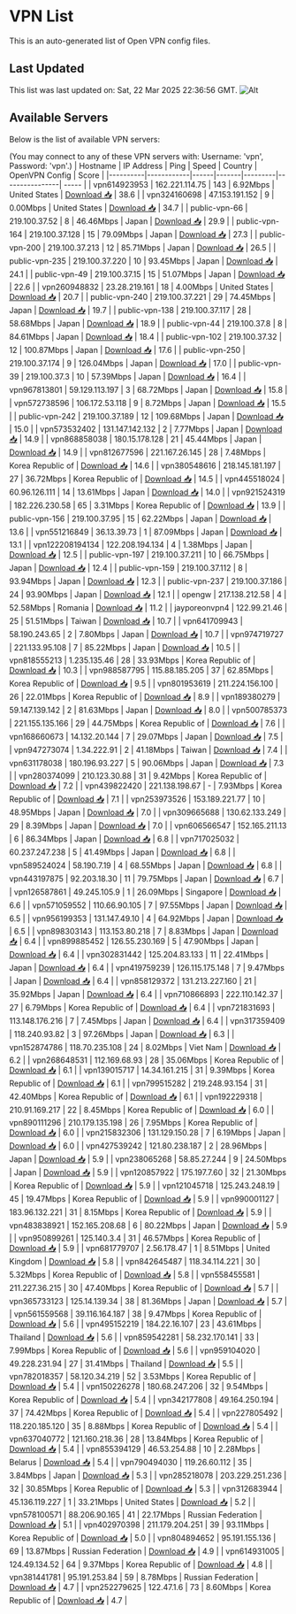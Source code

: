 # VPN List

This is an auto-generated list of Open VPN config files.

## Last Updated

This list was last updated on: Sat, 22 Mar 2025 22:36:56 GMT.
![Alt](https://repobeats.axiom.co/api/embed/186b98318ef1479477931607c1ad7d823f12451f.svg "Repobeats analytics image")

## Available Servers

Below is the list of available VPN servers:

(You may connect to any of these VPN servers with: Username: 'vpn', Password: 'vpn'.)
| Hostname | IP Address | Ping | Speed | Country | OpenVPN Config | Score |
|----------|------------|------|-------|---------|----------------| ----- |
| vpn614923953 | 162.221.114.75 | 143 | 6.92Mbps | United States | [Download 📥](./configs/server_0_US.ovpn) | 38.6 |
| vpn324160698 | 47.153.191.152 | 9 | 0.00Mbps | United States | [Download 📥](./configs/server_1_US.ovpn) | 34.7 |
| public-vpn-66 | 219.100.37.52 | 8 | 46.46Mbps | Japan | [Download 📥](./configs/server_2_JP.ovpn) | 29.9 |
| public-vpn-164 | 219.100.37.128 | 15 | 79.09Mbps | Japan | [Download 📥](./configs/server_3_JP.ovpn) | 27.3 |
| public-vpn-200 | 219.100.37.213 | 12 | 85.71Mbps | Japan | [Download 📥](./configs/server_4_JP.ovpn) | 26.5 |
| public-vpn-235 | 219.100.37.220 | 10 | 93.45Mbps | Japan | [Download 📥](./configs/server_5_JP.ovpn) | 24.1 |
| public-vpn-49 | 219.100.37.15 | 15 | 51.07Mbps | Japan | [Download 📥](./configs/server_6_JP.ovpn) | 22.6 |
| vpn260948832 | 23.28.219.161 | 18 | 4.00Mbps | United States | [Download 📥](./configs/server_7_US.ovpn) | 20.7 |
| public-vpn-240 | 219.100.37.221 | 29 | 74.45Mbps | Japan | [Download 📥](./configs/server_8_JP.ovpn) | 19.7 |
| public-vpn-138 | 219.100.37.117 | 28 | 58.68Mbps | Japan | [Download 📥](./configs/server_9_JP.ovpn) | 18.9 |
| public-vpn-44 | 219.100.37.8 | 8 | 84.61Mbps | Japan | [Download 📥](./configs/server_10_JP.ovpn) | 18.4 |
| public-vpn-102 | 219.100.37.32 | 12 | 100.87Mbps | Japan | [Download 📥](./configs/server_11_JP.ovpn) | 17.6 |
| public-vpn-250 | 219.100.37.174 | 9 | 126.04Mbps | Japan | [Download 📥](./configs/server_12_JP.ovpn) | 17.0 |
| public-vpn-39 | 219.100.37.3 | 10 | 57.39Mbps | Japan | [Download 📥](./configs/server_13_JP.ovpn) | 16.4 |
| vpn967813801 | 59.129.113.197 | 3 | 68.72Mbps | Japan | [Download 📥](./configs/server_14_JP.ovpn) | 15.8 |
| vpn572738596 | 106.172.53.118 | 9 | 8.72Mbps | Japan | [Download 📥](./configs/server_15_JP.ovpn) | 15.5 |
| public-vpn-242 | 219.100.37.189 | 12 | 109.68Mbps | Japan | [Download 📥](./configs/server_16_JP.ovpn) | 15.0 |
| vpn573532402 | 131.147.142.132 | 2 | 7.77Mbps | Japan | [Download 📥](./configs/server_17_JP.ovpn) | 14.9 |
| vpn868858038 | 180.15.178.128 | 21 | 45.44Mbps | Japan | [Download 📥](./configs/server_18_JP.ovpn) | 14.9 |
| vpn812677596 | 221.167.26.145 | 28 | 7.48Mbps | Korea Republic of | [Download 📥](./configs/server_19_KR.ovpn) | 14.6 |
| vpn380548616 | 218.145.181.197 | 27 | 36.72Mbps | Korea Republic of | [Download 📥](./configs/server_20_KR.ovpn) | 14.5 |
| vpn445518024 | 60.96.126.111 | 14 | 13.61Mbps | Japan | [Download 📥](./configs/server_21_JP.ovpn) | 14.0 |
| vpn921524319 | 182.226.230.58 | 65 | 3.31Mbps | Korea Republic of | [Download 📥](./configs/server_22_KR.ovpn) | 13.9 |
| public-vpn-156 | 219.100.37.95 | 15 | 62.22Mbps | Japan | [Download 📥](./configs/server_23_JP.ovpn) | 13.6 |
| vpn551216849 | 36.13.39.73 | 1 | 87.09Mbps | Japan | [Download 📥](./configs/server_24_JP.ovpn) | 13.1 |
| vpn122208194134 | 122.208.194.134 | 4 | 1.38Mbps | Japan | [Download 📥](./configs/server_25_JP.ovpn) | 12.5 |
| public-vpn-197 | 219.100.37.211 | 10 | 66.75Mbps | Japan | [Download 📥](./configs/server_26_JP.ovpn) | 12.4 |
| public-vpn-159 | 219.100.37.112 | 8 | 93.94Mbps | Japan | [Download 📥](./configs/server_27_JP.ovpn) | 12.3 |
| public-vpn-237 | 219.100.37.186 | 24 | 93.90Mbps | Japan | [Download 📥](./configs/server_28_JP.ovpn) | 12.1 |
| opengw | 217.138.212.58 | 4 | 52.58Mbps | Romania | [Download 📥](./configs/server_29_RO.ovpn) | 11.2 |
| jayporeonvpn4 | 122.99.21.46 | 25 | 51.51Mbps | Taiwan | [Download 📥](./configs/server_30_TW.ovpn) | 10.7 |
| vpn641709943 | 58.190.243.65 | 2 | 7.80Mbps | Japan | [Download 📥](./configs/server_31_JP.ovpn) | 10.7 |
| vpn974719727 | 221.133.95.108 | 7 | 85.22Mbps | Japan | [Download 📥](./configs/server_32_JP.ovpn) | 10.5 |
| vpn818555213 | 1.235.135.46 | 28 | 33.93Mbps | Korea Republic of | [Download 📥](./configs/server_33_KR.ovpn) | 10.3 |
| vpn988587795 | 115.88.185.205 | 37 | 62.85Mbps | Korea Republic of | [Download 📥](./configs/server_34_KR.ovpn) | 9.5 |
| vpn801953619 | 211.224.156.100 | 26 | 22.01Mbps | Korea Republic of | [Download 📥](./configs/server_35_KR.ovpn) | 8.9 |
| vpn189380279 | 59.147.139.142 | 2 | 81.63Mbps | Japan | [Download 📥](./configs/server_36_JP.ovpn) | 8.0 |
| vpn500785373 | 221.155.135.166 | 29 | 44.75Mbps | Korea Republic of | [Download 📥](./configs/server_37_KR.ovpn) | 7.6 |
| vpn168660673 | 14.132.20.144 | 7 | 29.07Mbps | Japan | [Download 📥](./configs/server_38_JP.ovpn) | 7.5 |
| vpn947273074 | 1.34.222.91 | 2 | 41.18Mbps | Taiwan | [Download 📥](./configs/server_39_TW.ovpn) | 7.4 |
| vpn631178038 | 180.196.93.227 | 5 | 90.06Mbps | Japan | [Download 📥](./configs/server_40_JP.ovpn) | 7.3 |
| vpn280374099 | 210.123.30.88 | 31 | 9.42Mbps | Korea Republic of | [Download 📥](./configs/server_41_KR.ovpn) | 7.2 |
| vpn439822420 | 221.138.198.67 | - | 7.93Mbps | Korea Republic of | [Download 📥](./configs/server_42_KR.ovpn) | 7.1 |
| vpn253973526 | 153.189.221.77 | 10 | 48.95Mbps | Japan | [Download 📥](./configs/server_43_JP.ovpn) | 7.0 |
| vpn309665688 | 130.62.133.249 | 29 | 8.39Mbps | Japan | [Download 📥](./configs/server_44_JP.ovpn) | 7.0 |
| vpn606566547 | 152.165.211.13 | 6 | 86.34Mbps | Japan | [Download 📥](./configs/server_45_JP.ovpn) | 6.8 |
| vpn717025032 | 60.237.247.238 | 5 | 41.49Mbps | Japan | [Download 📥](./configs/server_46_JP.ovpn) | 6.8 |
| vpn589524024 | 58.190.7.19 | 4 | 68.55Mbps | Japan | [Download 📥](./configs/server_47_JP.ovpn) | 6.8 |
| vpn443197875 | 92.203.18.30 | 11 | 79.75Mbps | Japan | [Download 📥](./configs/server_48_JP.ovpn) | 6.7 |
| vpn126587861 | 49.245.105.9 | 1 | 26.09Mbps | Singapore | [Download 📥](./configs/server_49_SG.ovpn) | 6.6 |
| vpn571059552 | 110.66.90.105 | 7 | 97.55Mbps | Japan | [Download 📥](./configs/server_50_JP.ovpn) | 6.5 |
| vpn956199353 | 131.147.49.10 | 4 | 64.92Mbps | Japan | [Download 📥](./configs/server_51_JP.ovpn) | 6.5 |
| vpn898303143 | 113.153.80.218 | 7 | 8.83Mbps | Japan | [Download 📥](./configs/server_52_JP.ovpn) | 6.4 |
| vpn899885452 | 126.55.230.169 | 5 | 47.90Mbps | Japan | [Download 📥](./configs/server_53_JP.ovpn) | 6.4 |
| vpn302831442 | 125.204.83.133 | 11 | 22.41Mbps | Japan | [Download 📥](./configs/server_54_JP.ovpn) | 6.4 |
| vpn419759239 | 126.115.175.148 | 7 | 9.47Mbps | Japan | [Download 📥](./configs/server_55_JP.ovpn) | 6.4 |
| vpn858129372 | 131.213.227.160 | 21 | 35.92Mbps | Japan | [Download 📥](./configs/server_56_JP.ovpn) | 6.4 |
| vpn710866893 | 222.110.142.37 | 27 | 6.79Mbps | Korea Republic of | [Download 📥](./configs/server_57_KR.ovpn) | 6.4 |
| vpn721831693 | 113.148.176.216 | 7 | 7.45Mbps | Japan | [Download 📥](./configs/server_58_JP.ovpn) | 6.4 |
| vpn317359409 | 118.240.93.82 | 3 | 97.26Mbps | Japan | [Download 📥](./configs/server_59_JP.ovpn) | 6.3 |
| vpn152874786 | 118.70.235.108 | 24 | 8.02Mbps | Viet Nam | [Download 📥](./configs/server_60_VN.ovpn) | 6.2 |
| vpn268648531 | 112.169.68.93 | 28 | 35.06Mbps | Korea Republic of | [Download 📥](./configs/server_61_KR.ovpn) | 6.1 |
| vpn139015717 | 14.34.161.215 | 31 | 9.39Mbps | Korea Republic of | [Download 📥](./configs/server_62_KR.ovpn) | 6.1 |
| vpn799515282 | 219.248.93.154 | 31 | 42.40Mbps | Korea Republic of | [Download 📥](./configs/server_63_KR.ovpn) | 6.1 |
| vpn192229318 | 210.91.169.217 | 22 | 8.45Mbps | Korea Republic of | [Download 📥](./configs/server_64_KR.ovpn) | 6.0 |
| vpn890111296 | 210.179.135.198 | 26 | 7.95Mbps | Korea Republic of | [Download 📥](./configs/server_65_KR.ovpn) | 6.0 |
| vpn215832306 | 131.129.150.28 | 7 | 6.19Mbps | Japan | [Download 📥](./configs/server_66_JP.ovpn) | 6.0 |
| vpn427539242 | 121.80.238.187 | 2 | 28.96Mbps | Japan | [Download 📥](./configs/server_67_JP.ovpn) | 5.9 |
| vpn238065268 | 58.85.27.244 | 9 | 24.50Mbps | Japan | [Download 📥](./configs/server_68_JP.ovpn) | 5.9 |
| vpn120857922 | 175.197.7.60 | 32 | 21.30Mbps | Korea Republic of | [Download 📥](./configs/server_69_KR.ovpn) | 5.9 |
| vpn121045718 | 125.243.248.19 | 45 | 19.47Mbps | Korea Republic of | [Download 📥](./configs/server_70_KR.ovpn) | 5.9 |
| vpn990001127 | 183.96.132.221 | 31 | 8.15Mbps | Korea Republic of | [Download 📥](./configs/server_71_KR.ovpn) | 5.9 |
| vpn483838921 | 152.165.208.68 | 6 | 80.22Mbps | Japan | [Download 📥](./configs/server_72_JP.ovpn) | 5.9 |
| vpn950899261 | 125.140.3.4 | 31 | 46.57Mbps | Korea Republic of | [Download 📥](./configs/server_73_KR.ovpn) | 5.9 |
| vpn681779707 | 2.56.178.47 | 1 | 8.51Mbps | United Kingdom | [Download 📥](./configs/server_74_GB.ovpn) | 5.8 |
| vpn842645487 | 118.34.114.221 | 30 | 5.32Mbps | Korea Republic of | [Download 📥](./configs/server_75_KR.ovpn) | 5.8 |
| vpn558455581 | 211.227.36.215 | 30 | 47.40Mbps | Korea Republic of | [Download 📥](./configs/server_76_KR.ovpn) | 5.7 |
| vpn365733123 | 125.14.139.34 | 38 | 81.36Mbps | Japan | [Download 📥](./configs/server_77_JP.ovpn) | 5.7 |
| vpn561559568 | 39.116.164.187 | 38 | 9.47Mbps | Korea Republic of | [Download 📥](./configs/server_78_KR.ovpn) | 5.6 |
| vpn495152219 | 184.22.16.107 | 23 | 43.61Mbps | Thailand | [Download 📥](./configs/server_79_TH.ovpn) | 5.6 |
| vpn859542281 | 58.232.170.141 | 33 | 7.99Mbps | Korea Republic of | [Download 📥](./configs/server_80_KR.ovpn) | 5.6 |
| vpn959104020 | 49.228.231.94 | 27 | 31.41Mbps | Thailand | [Download 📥](./configs/server_81_TH.ovpn) | 5.5 |
| vpn782018357 | 58.120.34.219 | 52 | 3.53Mbps | Korea Republic of | [Download 📥](./configs/server_82_KR.ovpn) | 5.4 |
| vpn150226278 | 180.68.247.206 | 32 | 9.54Mbps | Korea Republic of | [Download 📥](./configs/server_83_KR.ovpn) | 5.4 |
| vpn342177808 | 49.164.250.194 | 37 | 74.42Mbps | Korea Republic of | [Download 📥](./configs/server_84_KR.ovpn) | 5.4 |
| vpn227805492 | 118.220.185.120 | 35 | 8.88Mbps | Korea Republic of | [Download 📥](./configs/server_85_KR.ovpn) | 5.4 |
| vpn637040772 | 121.160.218.36 | 28 | 13.84Mbps | Korea Republic of | [Download 📥](./configs/server_86_KR.ovpn) | 5.4 |
| vpn855394129 | 46.53.254.88 | 10 | 2.28Mbps | Belarus | [Download 📥](./configs/server_87_BY.ovpn) | 5.4 |
| vpn790494030 | 119.26.60.112 | 35 | 3.84Mbps | Japan | [Download 📥](./configs/server_88_JP.ovpn) | 5.3 |
| vpn285218078 | 203.229.251.236 | 32 | 30.85Mbps | Korea Republic of | [Download 📥](./configs/server_89_KR.ovpn) | 5.3 |
| vpn312683944 | 45.136.119.227 | 1 | 33.21Mbps | United States | [Download 📥](./configs/server_90_US.ovpn) | 5.2 |
| vpn578100571 | 88.206.90.165 | 41 | 22.17Mbps | Russian Federation | [Download 📥](./configs/server_91_RU.ovpn) | 5.1 |
| vpn402970398 | 211.179.204.251 | 39 | 93.11Mbps | Korea Republic of | [Download 📥](./configs/server_92_KR.ovpn) | 5.0 |
| vpn804894652 | 95.191.155.136 | 69 | 13.87Mbps | Russian Federation | [Download 📥](./configs/server_93_RU.ovpn) | 4.9 |
| vpn614931005 | 124.49.134.52 | 64 | 9.37Mbps | Korea Republic of | [Download 📥](./configs/server_94_KR.ovpn) | 4.8 |
| vpn381441781 | 95.191.253.84 | 59 | 8.78Mbps | Russian Federation | [Download 📥](./configs/server_95_RU.ovpn) | 4.7 |
| vpn252279625 | 122.47.1.6 | 73 | 8.60Mbps | Korea Republic of | [Download 📥](./configs/server_96_KR.ovpn) | 4.7 |
